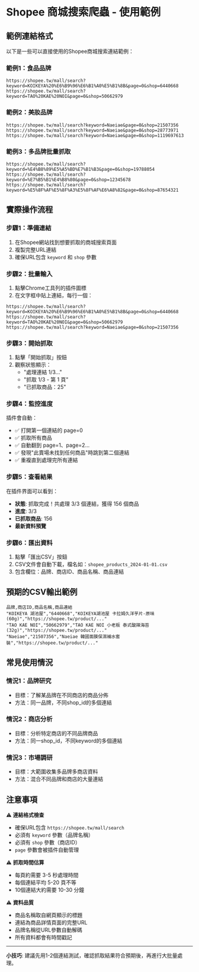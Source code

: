 # Shopee 商城搜索爬蟲 - 使用範例

## 範例連結格式

以下是一些可以直接使用的Shopee商城搜索連結範例：

### 範例1：食品品牌
```
https://shopee.tw/mall/search?keyword=KOIKEYA%20%E6%B9%96%E6%B1%A0%E5%B1%8B&page=0&shop=6440668
https://shopee.tw/mall/search?keyword=TAO%20KAE%20NOI&page=0&shop=50662979
```

### 範例2：美妝品牌  
```
https://shopee.tw/mall/search?keyword=Naeiae&page=0&shop=21507356
https://shopee.tw/mall/search?keyword=Naeiae&page=0&shop=28773971
https://shopee.tw/mall/search?keyword=Naeiae&page=0&shop=1119697613
```

### 範例3：多品牌批量抓取
```
https://shopee.tw/mall/search?keyword=%E4%B8%89%E5%A5%BD%E7%B1%B3&page=0&shop=19788054
https://shopee.tw/mall/search?keyword=%E7%B5%B1%E4%B8%80&page=0&shop=12345678
https://shopee.tw/mall/search?keyword=%E5%8F%AF%E5%8F%A3%E5%8F%AF%E6%A8%82&page=0&shop=87654321
```

## 實際操作流程

### 步驟1：準備連結
1. 在Shopee網站找到想要抓取的商城搜索頁面
2. 複製完整URL連結
3. 確保URL包含 `keyword` 和 `shop` 參數

### 步驟2：批量輸入
1. 點擊Chrome工具列的插件圖標
2. 在文字框中貼上連結，每行一個：
```
https://shopee.tw/mall/search?keyword=KOIKEYA%20%E6%B9%96%E6%B1%A0%E5%B1%8B&page=0&shop=6440668
https://shopee.tw/mall/search?keyword=TAO%20KAE%20NOI&page=0&shop=50662979
https://shopee.tw/mall/search?keyword=Naeiae&page=0&shop=21507356
```

### 步驟3：開始抓取
1. 點擊「開始抓取」按鈕
2. 觀察狀態顯示：
   - "處理連結 1/3..."
   - "抓取 1/3 - 第 1 頁"
   - "已抓取商品：25"

### 步驟4：監控進度
插件會自動：
- ✅ 打開第一個連結的 page=0
- ✅ 抓取所有商品
- ✅ 自動翻到 page=1、page=2...
- ✅ 發現"此賣場未找到任何商品"時跳到第二個連結
- ✅ 重複直到處理完所有連結

### 步驟5：查看結果
在插件界面可以看到：
- **狀態**: 抓取完成！共處理 3/3 個連結，獲得 156 個商品
- **進度**: 3/3
- **已抓取商品**: 156
- **最新資料預覽**

### 步驟6：匯出資料
1. 點擊「匯出CSV」按鈕
2. CSV文件會自動下載，檔名如：`shopee_products_2024-01-01.csv`
3. 包含欄位：品牌、商店ID、商品名稱、商品連結

## 預期的CSV輸出範例

```csv
品牌,商店ID,商品名稱,商品連結
"KOIKEYA 湖池屋","6440668","KOIKEYA湖池屋 卡拉姆久洋芋片-原味(60g)","https://shopee.tw/product/..."
"TAO KAE NOI","50662979","TAO KAE NOI 小老板 泰式酸辣海苔(32g)","https://shopee.tw/product/..."
"Naeiae","21507356","Naeiae 韓國面膜保濕補水套裝","https://shopee.tw/product/..."
```

## 常見使用情況

### 情況1：品牌研究
- 目標：了解某品牌在不同商店的商品分佈
- 方法：同一品牌，不同shop_id的多個連結

### 情況2：商店分析  
- 目標：分析特定商店的不同品牌商品
- 方法：同一shop_id，不同keyword的多個連結

### 情況3：市場調研
- 目標：大範圍收集多品牌多商店資料
- 方法：混合不同品牌和商店的大量連結

## 注意事項

⚠️ **連結格式檢查**
- 確保URL包含 `https://shopee.tw/mall/search`
- 必須有 `keyword` 參數（品牌名稱）
- 必須有 `shop` 參數（商店ID）
- `page` 參數會被插件自動管理

⚠️ **抓取時間估算**
- 每頁約需要 3-5 秒處理時間
- 每個連結平均 5-20 頁不等
- 10個連結大約需要 10-30 分鐘

⚠️ **資料品質**
- 商品名稱取自網頁顯示的標題
- 連結為商品詳情頁面的完整URL
- 品牌名稱從URL參數自動解碼
- 所有資料都會有時間戳記

---

**小技巧**: 建議先用1-2個連結測試，確認抓取結果符合預期後，再進行大批量處理。
